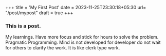 +++
title = 'My First Post'
date = 2023-11-25T23:30:18+05:30
url= "/post/mypost"
draft = true
+++



### This is a post.

[//]: # (```java)

[//]: # (System.out.println&#40;"Hello World"&#41;;)

[//]: # (```)

My learnings.
Have more focus and stick for hours to solve the problem. 
Pragmatic Programming.
Mind is not developed for developer do not wait for others to clarify the work. It is like clerk type work.